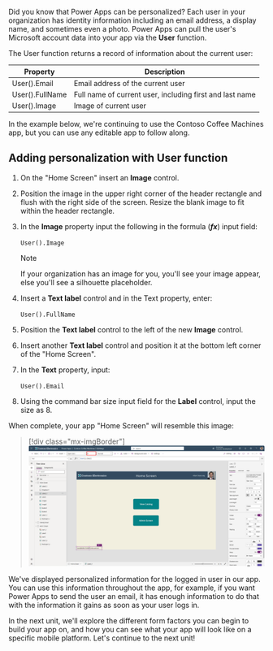Did you know that Power Apps can be personalized? Each user in your organization has identity information including an email address, a display name, and sometimes even a photo. Power Apps can pull the user's Microsoft account data into your app via the **User** function.

The User function returns a record of information about the current user:

| Property        | Description                                              |
|-----------------|----------------------------------------------------------|
| User().Email    | Email address of the current user                        |
| User().FullName | Full name of current user, including first and last name |
| User().Image    | Image of current user                                    |

In the example below, we're continuing to use the Contoso Coffee Machines app, but you can use any editable app to follow along.

## Adding personalization with User function

1.  On the "Home Screen" insert an **Image** control.

1.  Position the image in the upper right corner of the header rectangle and flush with the right side of the screen. Resize the blank image to fit within the header rectangle.

1.  In the **Image** property input the following in the formula (***fx***) input field:

	`User().Image`

	> [!NOTE]
	> If your organization has an image for you, you'll see your image appear, else you'll see a silhouette placeholder.

1.  Insert a **Text label** control and in the Text property, enter:

	`User().FullName`

1.  Position the **Text label** control to the left of the new **Image** control.

1.  Insert another **Text label** control and position it at the bottom left corner of the "Home Screen".

1.  In the **Text** property, input:

	`User().Email`

1.  Using the command bar size input field for the **Label** control, input the size as 8.

When complete, your app "Home Screen" will resemble this image:

> [!div class="mx-imgBorder"]
> [![Screenshot of the completed home screen app.](../media/home-screen.png)](../media/home-screen.png#lightbox)

We've displayed personalized information for the logged in user in our app. You can use this information throughout the app, for example, if you want Power Apps to send the user an email, it has enough information to do that with the information it gains as soon as your user logs in.

In the next unit, we'll explore the different form factors you can begin to build your app on, and how you can see what your app will look like on a specific mobile platform. Let's continue to the next unit!
